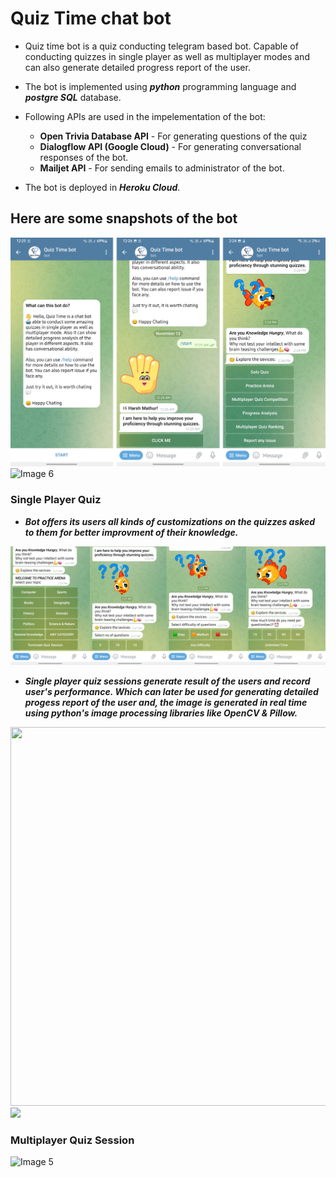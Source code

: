 # Quiz Time chat bot
 - Quiz time bot is a quiz conducting telegram based bot. Capable of conducting quizzes in single player as well as multiplayer modes and can also generate detailed progress report of the user.
 - The bot is implemented using ***python*** programming language and ***postgre SQL*** database.
 - Following APIs are used in the impelementation of the bot:
   - **Open Trivia Database API** - For generating questions of the quiz
   - **Dialogflow API (Google Cloud)** - For generating conversational responses of the bot.
   - **Mailjet API** - For sending emails to administrator of the bot.

 - The bot is deployed in ***Heroku Cloud***.

## Here are some snapshots of the bot

![alt text](https://github.com/HarshMathur86/bot-resources/blob/main/Quiz%20bot%20images/Image%201.png?raw=true)
![Image 6](https://user-images.githubusercontent.com/60878060/201970897-517b58e8-7d1b-48c0-8d29-174bae9c6100.png)

### Single Player Quiz
 - ***Bot offers its users all kinds of customizations on the quizzes asked to them for better improvment of their knowledge.***

 ![](https://github.com/HarshMathur86/bot-resources/blob/main/Quiz%20bot%20images/Image%202.png)


 - ***Single player quiz sessions generate result of the users and record user's performance. Which can later be used for generating detailed progess report of the user and, the image is generated in real time using python's image processing libraries like OpenCV & Pillow.***

<kbd>
<img src="https://user-images.githubusercontent.com/60878060/201585132-b0ba2b08-6109-43d9-ace5-40d202b83f32.png" height="606" width="645"/>
</kbd>
<kbd>
<img src="https://user-images.githubusercontent.com/60878060/201585784-d9bb637a-5bd9-4166-8e4b-b555630a84a4.png"/>
</kbd>

 ### Multiplayer Quiz Session 
 ![Image 5](https://user-images.githubusercontent.com/60878060/202222530-7b66709d-e897-4809-bc66-0784e918974a.png)
